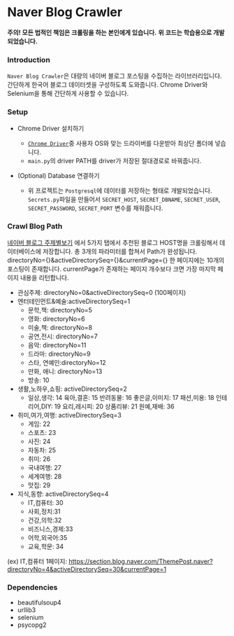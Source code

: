 # Naver Blog Crawler

**주의! 모든 법적인 책임은 크롤링을 하는 본인에게 있습니다.**
**위 코드는 학습용으로 개발 되었습니다.**

### Introduction

`Naver Blog Crawler`은 대량의 네이버 블로그 포스팅을 수집하는 라이브러리입니다. 간단하게 한국어 블로그 데이터셋을 구성하도록 도와줍니다. Chrome Driver와 Selenium을 통해 간단하게 사용할 수 있습니다.


### Setup
* Chrome Driver 설치하기
    - [`Chrome Driver`](https://chromedriver.chromium.org/downloads)중 사용자 OS와 맞는 드라이버를 다운받아 최상단 폴더에 넣습니다.
    - `main.py`의 driver PATH를 driver가 저장된 절대경로로 바꿔줍니다. 

* (Optional) Database 연결하기
    - 위 프로젝트는 `Postgresql`에 데이터를 저장하는 형태로 개발되었습니다. `Secrets.py`파일을 만들어서 `SECRET_HOST`, `SECRET_DBNAME`, `SECRET_USER`, `SECRET_PASSWORD`, `SECRET_PORT` 변수를 채워줍니다.

### Crawl Blog Path
[네이버 블로그 주제별보기](https://section.blog.naver.com/ThemePost.naver?directoryNo=0&activeDirectorySeq=0&currentPage=1) 에서 5가지 탭에서 추천된 블로그 HOST명을 크롤링해서 데이터베이스에 저장합니다. 
총 3개의 파라미터를 합쳐서 Path가 완성됩니다.
directoryNo={}&activeDirectorySeq={}&currentPage={}
한 페이지에는 10개의 포스팅이 존재합니다. currentPage가 존재하는 페이지 개수보다 크면 가장 마지막 페이지 내용을 리턴합니다.

- 관심주제: directoryNo=0&activeDirectorySeq=0 (100페이지)
- 엔터테인먼트&예술:activeDirectorySeq=1 
    - 문학,책: directoryNo=5
    - 영화: directoryNo=6
    - 미술,책: directoryNo=8
    - 공연,전시: directoryNo=7
    - 음악: directoryNo=11
    - 드라마: directoryNo=9
    - 스타, 연예인:directoryNo=12
    - 만화, 애니: directoryNo=13
    - 방송: 10
- 생활,노하우,쇼핑: activeDirectorySeq=2
    - 일상,생각: 14
    육아,결혼: 15
    반려동물: 16
    좋은글,이미지: 17
    패션,미용: 18
    인테리어,DIY: 19
    요리,레시피: 20
    상품리뷰: 21
    원예,재배: 36
- 취미,여가,여행: activeDirectorySeq=3
    - 게임: 22
    - 스포츠: 23
    - 사진: 24
    - 자동차: 25
    - 취미: 26
    - 국내여행: 27
    - 세계여행: 28
    - 맛집: 29
- 지식,동향: activeDirectorySeq=4
    - IT,컴퓨터: 30
    - 사회,정치:31
    - 건강,의학:32
    - 비즈니스,경제:33
    - 어학,외국어:35
    - 교육,학문: 34

(ex) IT,컴퓨터 1페이지: https://section.blog.naver.com/ThemePost.naver?directoryNo=4&activeDirectorySeq=30&currentPage=1

### Dependencies
* beautifulsoup4
* urllib3
* selenium
* psycopg2